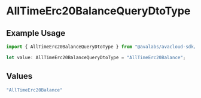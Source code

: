 # AllTimeErc20BalanceQueryDtoType

## Example Usage

```typescript
import { AllTimeErc20BalanceQueryDtoType } from "@avalabs/avacloud-sdk/models/components";

let value: AllTimeErc20BalanceQueryDtoType = "AllTimeErc20Balance";
```

## Values

```typescript
"AllTimeErc20Balance"
```